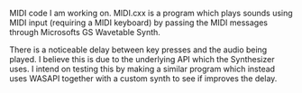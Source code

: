 MIDI code I am working on. MIDI.cxx is a program which plays sounds using MIDI input (requiring a MIDI keyboard)
by passing the MIDI messages through Microsofts GS Wavetable Synth.

There is a noticeable delay between key presses and the audio being played. I believe this is due to the underlying
API which the Synthesizer uses. I intend on testing this by making a similar program which instead uses WASAPI
together with a custom synth to see if improves the delay.

